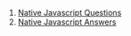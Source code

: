 1. [ Native Javascript Questions ](/NativeJavascript/questions)
2. [ Native Javascript Answers ](/NativeJavascript/answers)